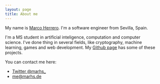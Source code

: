 ```yaml
---
layout: page
title: About me
---
```


My name is [Marco Herrero](mailto:me@marhs.de). I'm a software engineer from Sevilla, Spain.

I'm a MS student in artificial inteligence, computation and computer science. I've done thing in several fields, like cryptography, machine learning, games and web development. My [Github page](http://github.com/marhs) has some of these projects.


You can contact me here:

* [Twitter @marhs_](http://twitter.com/marhs_)
* [me@marhs.de](mailto:me@marhs.de)
